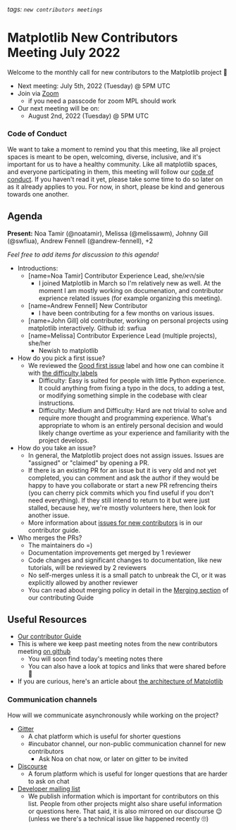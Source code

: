 ###### tags: `new contributors meetings`
# Matplotlib New Contributors Meeting July 2022

Welcome to the monthly call for new contributors to the Matplotlib project 🎉

* Next meeting: July 5th, 2022 (Tuesday) @ 5PM UTC
* Join via [Zoom](https://us06web.zoom.us/j/81285851006?pwd=Tks2QjRkNWh5NGw0TmU1RUwwOVluZz09)
	* if you need a passcode for zoom MPL should work
* Our next meeting will be on:
	* August 2nd, 2022 (Tuesday) @ 5PM UTC

### Code of Conduct

We want to take a moment to remind you that this meeting, like all project spaces is meant to be open, welcoming, diverse, inclusive, and it's important for us to have a healthy community. Like all matplotlib spaces, and everyone participating in them, this meeting will follow our [code of conduct](https://github.com/matplotlib/matplotlib/blob/main/CODE_OF_CONDUCT.md). If you haven't read it yet, please take some time to do so later on as it already applies to you. For now, in short, please be kind and generous towards one another. 

## Agenda

**Present:** Noa Tamir (@noatamir), Melissa (@melissawm), Johnny Gill (@swfiua), Andrew Fennell (@andrew-fennell), +2

*Feel free to add items for discussion to this agenda!*

* Introductions: 
    * [name=Noa Tamir] Contributor Experience Lead, she/היא/sie
        * I joined Matplotlib in March so I'm relatively new as well. At the moment I am mostly working on documenation, and contributor exprience related issues (for example organizing this meeting).
    * [name=Andrew Fennell] New Contributor
        * I have been contributing for a few months on various issues.
    * [name=John Gill]  old contributer, working on personal projects using matplotlib interactively. Github id: swfiua
    * [name=Melissa] Contributor Experience Lead (multiple projects), she/her
        * Newish to matplotlib
* How do you pick a first issue?
    * We reviewed the [Good first issue](https://github.com/matplotlib/matplotlib/issues?q=is%3Aissue+is%3Aopen+label%3A%22Good+first+issue%22) label and how one can combine it with [the difficulty labels](https://github.com/matplotlib/matplotlib/labels?q=difficulty%3A)
        * Difficulty: Easy is suited for people with little Python experience. It could anything from fixing a typo in the docs, to adding a test, or modifying something simple in the codebase with clear instructions.
        * Difficulty: Medium and Difficulty: Hard are not trivial to solve and require more thought and programming experience. What's appropriate to whom is an entirely personal decision and would likely change overtime as your experience and familiarity with the project develops.
* How do you take an issue?
    * In general, the Matplotlib project does not assign issues. Issues are "assigned" or "claimed" by opening a PR. 
    * If there is an existing PR for an issue but it is very old and not yet completed, you can comment and ask the author if they would be happy to have you collaborate or start a new PR refrencing theirs (you can cherry pick commits which you find useful if you don't need everything). If they still intend to return to it but were just stalled,  because hey, we're mostly volunteers here, then look for another issue.
    * More information about [issues for new contributors](https://matplotlib.org/devdocs/devel/contributing.html#issues-for-new-contributors) is in our contributor guide.
* Who merges the PRs?
    * The maintainers do =)
    * Documentation improvements get merged by 1 reviewer
    * Code changes and significant changes to documentation, like new tutorials, will be reviewed by 2 reviewers
    * No self-merges unless it is a small patch to unbreak the CI, or it was explicitly allowed by another reviewer
    * You can read about merging policy in detail in the [Merging section](https://matplotlib.org/devdocs/devel/coding_guide.html#merging) of our contributing Guide

## Useful Resources

* [Our contributor Guide](https://matplotlib.org/devdocs/devel/contributing.html)
* This is where we keep past meeting notes from the new contributors meeting [on github](https://github.com/matplotlib/ProjectManagement)
	* You will soon find today's meeting notes there
	* You can also have a look at topics and links that were shared before 🧐
* If you are curious, here's an article about [the architecture of Matplotlib](http://www.aosabook.org/en/matplotlib.html)

### Communication channels

How will we communicate asynchronously while working on the project?
* [Gitter](https://gitter.im/matplotlib/matplotlib)
	* A chat platform which is useful for shorter questions
	* #incubator channel, our non-public communication channel for new contributors 
		* Ask Noa on chat now, or later on gitter to be invited
* [Discourse](https://discourse.matplotlib.org/)
	* A forum platform which is useful for longer questions that are harder to ask on chat 
* [Developer mailing list](https://mail.python.org/mailman/listinfo/matplotlib-devel)
	* We publish information which is important for contributors on this list. People from other projects might also share useful information or questions here. That said, it is also mirrored on our discourse 😉 (unless we there's a technical issue like happened recently 🙄)